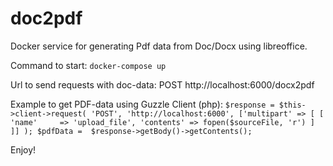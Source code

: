 # doc2pdf

Docker service for generating Pdf data from Doc/Docx using libreoffice.

Command to start:
`docker-compose up`

Url to send requests with doc-data:
POST http://localhost:6000/docx2pdf

Example to get PDF-data using Guzzle Client (php):
`$response = $this->client->request(
                'POST',
                'http://localhost:6000',
                ['multipart' => [
                    [
                        'name'     => 'upload_file',
                        'contents' => fopen($sourceFile, 'r')
                    ]
                ]]
            );
            $pdfData =  $response->getBody()->getContents();
`

Enjoy!